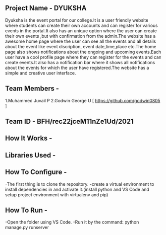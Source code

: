 ## Project Name - DYUKSHA
   Dyuksha is the event portal for our college.It is a user friendly website where students can create their own accounts and can register
   for various events in the portal.It also has an unique option where the user can create their own events ,but with confirmation from the
   admin.The website has a awesome home page where the user can see all the events and all details about the event like event discription,
   event date,time,place etc.The home page also shows notifications about the ongoing and upcoming events.Each user have a cool profile page
   where they can register for the events and can create events.It also has a notification bar where it shows all notifications about the 
   events for which the user have registered.The website has a simple and creative user interface.
## Team Members -
   1.Muhammed Juvail P
   2.Godwin George U  [ https://github.com/godwin0805 ]
## Team ID - BFH/rec22jceM11nZe1Ud/2021
## How It Works - 
   
## Libraries Used - 
   
   
## How To Configure -
  -The first thing is to clone the repository.
  -create a virtual environment to install dependencies in and activate it.(install python and VS Code and setup project environment with virtualenv and pip)
## How To Run -
  -Open the folder using VS Code.
  -Run it by the command: python manage.py runserver
